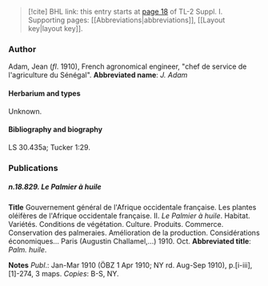 > [!cite] BHL link: this entry starts at [page 18](https://www.biodiversitylibrary.org/page/33264757) of TL-2 Suppl. I.
> Supporting pages: [[Abbreviations|abbreviations]], [[Layout key|layout key]].

### Author

Adam, Jean (*fl*. 1910), French agronomical engineer, "chef de service de l'agriculture du Sénégal". 
**Abbreviated name**: *J. Adam*

#### Herbarium and types

Unknown.

#### Bibliography and biography

LS 30.435a; Tucker 1:29.

### Publications

##### n.18.829. Le Palmier à huile

**Title**
Gouvernement général de l'Afrique occidentale française. Les plantes oléifères de l'Afrique occidentale française. II. *Le Palmier à huile*. Habitat. Variétés. Conditions de végétation. Culture. Produits. Commerce. Conservation des palmeraies. Amélioration de la production. Considérations économiques... Paris (Augustin Challamel,...) 1910. Oct.
**Abbreviated title**: *Palm. huile*.

**Notes**
*Publ*.: Jan-Mar 1910 (ÖBZ 1 Apr 1910; NY rd. Aug-Sep 1910), p.\[i-iii\], \[1\]-274, 3 maps.
*Copies*: B-S, NY.

